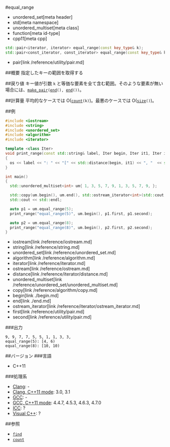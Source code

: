 #equal_range
* unordered_set[meta header]
* std[meta namespace]
* unordered_multiset[meta class]
* function[meta id-type]
* cpp11[meta cpp]

```cpp
std::pair<iterator, iterator> equal_range(const key_type& k);
std::pair<const_iterator, const_iterator> equal_range(const key_type& k) const;
```
* pair[link /reference/utility/pair.md]

##概要
指定したキーの範囲を取得する


##戻り値
キー値が引数 `k` と等価な要素を全て含む範囲。そのような要素が無い場合には、[`make_pair`](/reference/utility/make_pair.md)`(`[`end`](./end.md)`(), `[`end`](./end.md)`())`。


##計算量
平均的なケースでは O([`count`](./count.md)`(k)`)。最悪のケースでは O([`size`](./size.md)`()`)。


##例
```cpp
#include <iostream>
#include <string>
#include <unordered_set>
#include <algorithm>
#include <iterator>

template <class Iter>
void print_range(const std::string& label, Iter begin, Iter it1, Iter it2, std::ostream& os = std::cout)
{
  os << label << ": " << "[" << std::distance(begin, it1) << ", "  << std::distance(begin, it2) << ")" << std::endl;
}

int main()
{
  std::unordered_multiset<int> um{ 1, 3, 5, 7, 9, 1, 3, 5, 7, 9, };

  std::copy(um.begin(), um.end(), std::ostream_iterator<int>(std::cout, ", "));
  std::cout << std::endl;

  auto p1 = um.equal_range(5);
  print_range("equal_range(5)", um.begin(), p1.first, p1.second);

  auto p2 = um.equal_range(8);
  print_range("equal_range(8)", um.begin(), p2.first, p2.second);
}
```
* iostream[link /reference/iostream.md]
* string[link /reference/string.md]
* unordered_set[link /reference/unordered_set.md]
* algorithm[link /reference/algorithm.md]
* iterator[link /reference/iterator.md]
* ostream[link /reference/ostream.md]
* distance[link /reference/iterator/distance.md]
* unordered_multiset[link /reference/unordered_set/unordered_multiset.md]
* copy[link /reference/algorithm/copy.md]
* begin[link ./begin.md]
* end[link ./end.md]
* ostream_iterator[link /reference/iterator/ostream_iterator.md]
* first[link /reference/utility/pair.md]
* second[link /reference/utility/pair.md]

###出力
```
9, 9, 7, 7, 5, 5, 1, 1, 3, 3,
equal_range(5): [4, 6)
equal_range(8): [10, 10)
```

##バージョン
###言語
- C++11

###処理系
- [Clang](/implementation.md#clang): -
- [Clang, C++11 mode](/implementation.md#clang): 3.0, 3.1
- [GCC](/implementation.md#gcc): -
- [GCC, C++11 mode](/implementation.md#gcc): 4.4.7, 4.5.3, 4.6.3, 4.7.0
- [ICC](/implementation.md#icc): ?
- [Visual C++](/implementation.md#visual_cpp): ?

##参照
- [`find`](./find.md)
- [`count`](./count.md)

